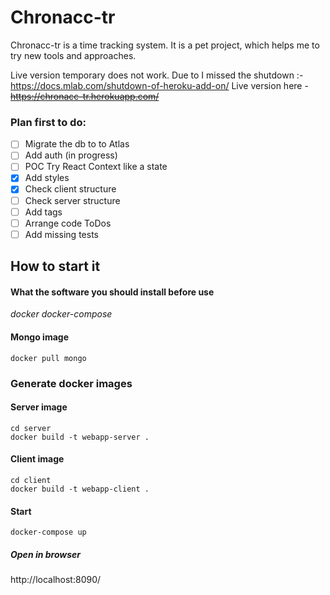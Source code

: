 # Chronacc-tr

Chronacc-tr is a time tracking system. It is a pet project, which helps me to try new tools and approaches.

Live version temporary does not work.
Due to I missed the shutdown  :-\
https://docs.mlab.com/shutdown-of-heroku-add-on/
Live version here - ~~https://chronacc-tr.herokuapp.com/~~

### Plan first to do:

- [ ] Migrate the db to to Atlas
- [ ] Add auth (in progress)
- [ ] POC Try React Context like a state
- [x] Add styles
- [x] Check client structure
- [ ] Check server structure
- [ ] Add tags
- [ ] Arrange code ToDos
- [ ] Add missing tests

## How to start it

#### What the software you should install before use

_docker docker-compose_


#### Mongo image
```
docker pull mongo
```

### Generate docker images

#### Server image
```
cd server
docker build -t webapp-server .
```

#### Client image
```
cd client
docker build -t webapp-client .
```

#### Start
```
docker-compose up
```

##### Open in browser
http://localhost:8090/

